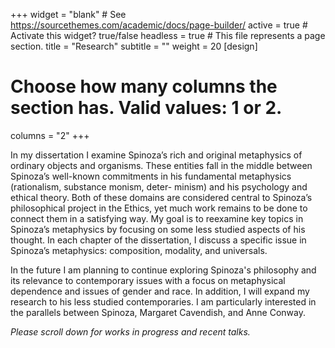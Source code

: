 +++
widget = "blank"  # See https://sourcethemes.com/academic/docs/page-builder/
active = true  # Activate this widget? true/false
headless = true  # This file represents a page section.
title = "Research"
subtitle = ""
weight = 20
[design]
  # Choose how many columns the section has. Valid values: 1 or 2.
  columns = "2"
+++

In my dissertation I examine Spinoza’s rich and original metaphysics of ordinary objects and organisms. These entities fall in the middle between Spinoza’s well-known commitments in his fundamental metaphysics (rationalism, substance monism, deter- minism) and his psychology and ethical theory. Both of these domains are considered central to Spinoza’s philosophical project in the Ethics, yet much work remains to be done to connect them in a satisfying way. My goal is to reexamine key topics in Spinoza’s metaphysics by focusing on some less studied aspects of his thought. In each chapter of the dissertation, I discuss a specific issue in Spinoza’s metaphysics: composition, modality, and universals.

In the future I am planning to continue exploring Spinoza's philosophy and its relevance to contemporary issues with a focus on metaphysical dependence and issues of gender and race. In addition, I will expand my research to his less studied contemporaries. I am particularly interested in the parallels between Spinoza, Margaret Cavendish, and Anne Conway.

*Please scroll down for works in progress and recent talks.*